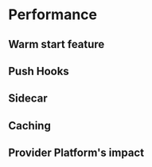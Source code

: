 # Performance 

## Warm start feature

## Push Hooks

## Sidecar

## Caching

## Provider Platform's impact

